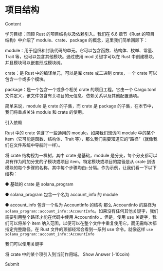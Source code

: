 # 项目结构

Content

学习目标：回顾 Rust 的项目结构以及依赖引入。我们在 6.6 章节《Rust 的项目结构》中介绍了 module、crate、package 的概念，这里我们简单回顾下：

module：用于组织和封装代码的单元。它可以包含函数、结构体、枚举、常量、Trait 等，也可以包含其他模块。通过使用 mod 关键字可以在 Rust 中创建模块，并且模块可以嵌套形成模块树。

crate：是 Rust 中的编译单元，可以是库 crate 或二进制 crate，一个 crate 可以包含一个或多个模块。

package：是一个包含一个或多个相关 crate 的项目工程。它由一个 Cargo.toml 文件定义，该文件包含有关项目的元信息、依赖关系以及其他配置选项。

简单来说，module 是 crate 的子集，而 crate 是 package 的子集，在本节中，我们将重点关注 module 和 crate 的使用。

引入依赖

Rust 中的 crate 包含了一些通用的 module。如果我们想访问 module 中的某个 item（它可能是函数、结构体、Trait 等），那么我们需要知道它的“路径”（就像我们在文件系统中导航时一样）。

将 crate 结构视为一棵树，其中 crate 是基础，module 是分支，每个分支都可以具有作为附加分支的子模块或项目 item。特定模块或项目的路径是从 crate 到该模块的每个步骤的名称，其中每个步骤均由::分隔。作为示例，让我们看一下以下结构：

● 基础的 crate 是 solana_program

● solana_program 包含一个名为 account_info 的 module

● account_info 包含一个名为 AccountInfo 的结构
那么 AccountInfo 的路径为`solana_program::account_info::AccountInfo`。如果没有任何其他关键字，我们需要引用整个路径才能在代码中使用 AccountInfo 。但是，使用 use 关键字，我们可以将某个 item 纳入范围，以便可以在整个文件中重复使用它，而无需每次都指定完整路径。在 Rust 文件的顶部经常会看到一系列 use 命令。就像这样
`use solana_program::account_info::AccountInfo`

我们可以使用关键字

将 crate 中的某个项引入到当前作用域。
Show Answer
(-10coin)

Submit
